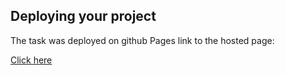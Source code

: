 ## Deploying your project

The task was deployed on github Pages
link to the hosted page:

[Click here](https://holayide.github.io/My_Favourite_Meal/)